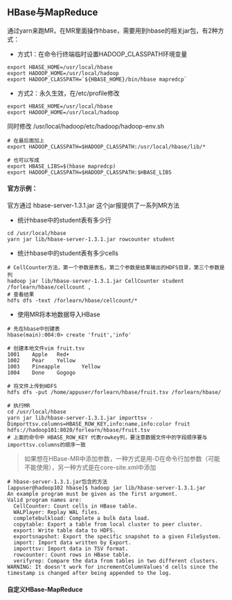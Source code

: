 ## HBase与MapReduce

通过yarn来跑MR，在MR里面操作hbase，需要用到hbase的相关jar包，有2种方式：
- 方式1：在命令行终端临时设置HADOOP_CLASSPATH环境变量
```
export HBASE_HOME=/usr/local/hbase
export HADOOP_HOME=/usr/local/hadoop
export HADOOP_CLASSPATH=`${HBASE_HOME}/bin/hbase mapredcp`
```
- 方式2：永久生效，在/etc/profile修改
```
export HBASE_HOME=/usr/local/hbase
export HADOOP_HOME=/usr/local/hadoop
```
同时修改 /usr/local/hadoop/etc/hadoop/hadoop-env.sh
```
# 在最后面加上
export HADOOP_CLASSPATH=$HADOOP_CLASSPATH:/usr/local/hbase/lib/*

# 也可以写成
export HBASE_LIBS=$(hbase mapredcp)
export HADOOP_CLASSPATH=$HADOOP_CLASSPATH:$HBASE_LIBS
```

#### 官方示例：
官方通过 hbase-server-1.3.1.jar 这个jar报提供了一系列MR方法
- 统计hbase中的student表有多少行
```
cd /usr/local/hbase
yarn jar lib/hbase-server-1.3.1.jar rowcounter student 
```
- 统计hbase中的student表有多少cells
```
# CellCounter方法，第一个参数是表名，第二个参数是结果输出的HDFS目录，第三个参数是列
hadoop jar lib/hbase-server-1.3.1.jar CellCounter student /forlearn/hbase/cellcount ,
# 查看结果
hdfs dfs -text /forlearn/hbase/cellcount/*
```

- 使用MR将本地数据导入HBase
```
# 先在hbase中创建表
hbase(main):004:0> create 'fruit','info'

# 创建本地文件vim fruit.tsv
1001    Apple   Red+
1002    Pear    Yellow
1003    Pineapple       Yellow
1004    Done    Gogogo

# 将文件上传到HDFS
hdfs dfs -put /home/appuser/forlearn/hbase/fruit.tsv /forlearn/hbase/

# 执行MR
cd /usr/local/hbase
yarn jar lib/hbase-server-1.3.1.jar importtsv -Dimporttsv.columns=HBASE_ROW_KEY,info:name,info:color fruit hdfs://hadoop101:8020/forlearn/hbase/fruit.tsv
# 上面的命令中 HBASE_ROW_KEY 代表rowkey列，要注意数据文件中的字段顺序要与importtsv.columns的顺序一致
``` 

> 如果想在HBase-MR中添加参数，一种方式是用-D在命令行加参数（可能不能使用），另一种方式是在core-site.xml中添加

```
# hbase-server-1.3.1.jar包含的方法
[appuser@hadoop102 hbase]$ hadoop jar lib/hbase-server-1.3.1.jar                 
An example program must be given as the first argument.
Valid program names are:
  CellCounter: Count cells in HBase table.
  WALPlayer: Replay WAL files.
  completebulkload: Complete a bulk data load.
  copytable: Export a table from local cluster to peer cluster.
  export: Write table data to HDFS.
  exportsnapshot: Export the specific snapshot to a given FileSystem.
  import: Import data written by Export.
  importtsv: Import data in TSV format.
  rowcounter: Count rows in HBase table.
  verifyrep: Compare the data from tables in two different clusters. WARNING: It doesn't work for incrementColumnValues'd cells since the timestamp is changed after being appended to the log.
```


#### 自定义HBase-MapReduce
